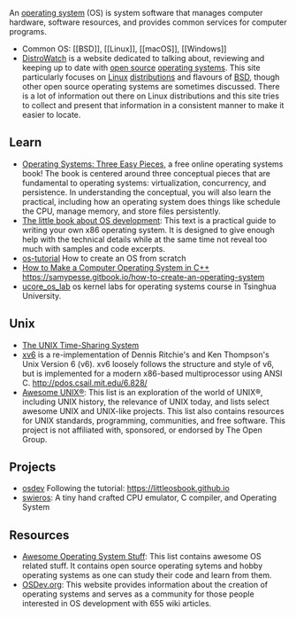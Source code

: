 An [operating system](https://en.wikipedia.org/wiki/Operating_system) (OS) is system software that manages computer hardware, software resources, and provides common services for computer programs.


- Common OS: [[BSD]], [[Linux]], [[macOS]], [[Windows]]
- [DistroWatch](https://distrowatch.com/) is a website dedicated to talking about, reviewing and keeping up to date with [open source](https://distrowatch.com/dwres.php?resource=glossary#opensource) [operating systems](https://distrowatch.com/dwres.php?resource=glossary#os). This site particularly focuses on [Linux](https://distrowatch.com/dwres.php?resource=glossary#linux) [distributions](https://distrowatch.com/dwres.php?resource=glossary#distribution) and flavours of [BSD](https://distrowatch.com/dwres.php?resource=glossary#bsd), though other open source operating systems are sometimes discussed. There is a lot of information out there on Linux distributions and this site tries to collect and present that information in a consistent manner to make it easier to locate.



## Learn
- [Operating Systems: Three Easy Pieces](https://pages.cs.wisc.edu/~remzi/OSTEP/), a free online operating systems book! The book is centered around three conceptual pieces that are fundamental to operating systems: virtualization, concurrency, and persistence. In understanding the conceptual, you will also learn the practical, including how an operating system does things like schedule the CPU, manage memory, and store files persistently. 
- [The little book about OS development](https://littleosbook.github.io/): This text is a practical guide to writing your own x86 operating system. It is designed to give enough help with the technical details while at the same time not reveal too much with samples and code excerpts.
- [os-tutorial](https://github.com/cfenollosa/os-tutorial) How to create an OS from scratch
- [How to Make a Computer Operating System in C++](https://github.com/SamyPesse/How-to-Make-a-Computer-Operating-System) https://samypesse.gitbook.io/how-to-create-an-operating-system
- [ucore_os_lab](https://github.com/chyyuu/ucore_os_lab) os kernel labs for operating systems course in Tsinghua University.



## Unix
- [The UNIX Time-Sharing System](https://chsasank.github.io/classic_papers/unix-time-sharing-system.html)
- [xv6](https://github.com/mit-pdos/xv6-public) is a re-implementation of Dennis Ritchie's and Ken Thompson's Unix Version 6 (v6).  xv6 loosely follows the structure and style of v6, but is implemented for a modern x86-based multiprocessor using ANSI C. http://pdos.csail.mit.edu/6.828/
- [Awesome UNIX®](https://github.com/sirredbeard/Awesome-UNIX): This list is an exploration of the world of UNIX®, including UNIX history, the relevance of UNIX today, and lists select awesome UNIX and UNIX-like projects. This list also contains resources for UNIX standards, programming, communities, and free software. This project is not affiliated with, sponsored, or endorsed by The Open Group.



## Projects
- [osdev](https://github.com/cstack/osdev) Following the tutorial: https://littleosbook.github.io
- [swieros](https://github.com/rswier/swieros): A tiny hand crafted CPU emulator, C compiler, and Operating System



## Resources
- [Awesome Operating System Stuff](https://github.com/jubalh/awesome-os): This list contains awesome OS related stuff. It contains open source operating sytems and hobby operating systems as one can study their code and learn from them.
- [OSDev.org](https://wiki.osdev.org/Main_Page): This website provides information about the creation of operating systems and serves as a community for those people interested in OS development with 655 wiki articles.
